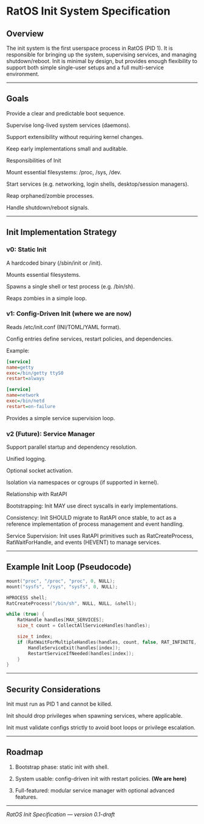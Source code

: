 # RatOS Init System Specification
## Overview

The init system is the first userspace process in RatOS (PID 1). It is responsible for bringing up the system, supervising services, and managing shutdown/reboot. Init is minimal by design, but provides enough flexibility to support both simple single-user setups and a full multi-service environment.

---

## Goals

Provide a clear and predictable boot sequence.

Supervise long-lived system services (daemons).

Support extensibility without requiring kernel changes.

Keep early implementations small and auditable.

Responsibilities of Init

Mount essential filesystems: /proc, /sys, /dev.

Start services (e.g. networking, login shells, desktop/session managers).

Reap orphaned/zombie processes.

Handle shutdown/reboot signals.

---

## Init Implementation Strategy
### v0: Static Init

A hardcoded binary (/sbin/init or /init).

Mounts essential filesystems.

Spawns a single shell or test process (e.g. /bin/sh).

Reaps zombies in a simple loop.

### v1: Config-Driven Init (where we are now)

Reads /etc/init.conf (INI/TOML/YAML format).

Config entries define services, restart policies, and dependencies.

Example:
```ini
[service]
name=getty
exec=/bin/getty ttyS0
restart=always
```
```ini
[service]
name=network
exec=/bin/netd
restart=on-failure
```

Provides a simple service supervision loop.

### v2 (Future): Service Manager

Support parallel startup and dependency resolution.

Unified logging.

Optional socket activation.

Isolation via namespaces or cgroups (if supported in kernel).

Relationship with RatAPI

Bootstrapping: Init MAY use direct syscalls in early implementations.

Consistency: Init SHOULD migrate to RatAPI once stable, to act as a reference implementation of process management and event handling.

Service Supervision: Init uses RatAPI primitives such as RatCreateProcess, RatWaitForHandle, and events (HEVENT) to manage services.

---

## Example Init Loop (Pseudocode)
```c
mount("proc", "/proc", "proc", 0, NULL);
mount("sysfs", "/sys", "sysfs", 0, NULL);

HPROCESS shell;
RatCreateProcess("/bin/sh", NULL, NULL, &shell);

while (true) {
    RatHandle handles[MAX_SERVICES];
    size_t count = CollectAllServiceHandles(handles);

    size_t index;
    if (RatWaitForMultipleHandles(handles, count, false, RAT_INFINITE, &index) == RAT_SUCCESS) {
        HandleServiceExit(handles[index]);
        RestartServiceIfNeeded(handles[index]);
    }
}
```

---

## Security Considerations

Init must run as PID 1 and cannot be killed.

Init should drop privileges when spawning services, where applicable.

Init must validate configs strictly to avoid boot loops or privilege escalation.

---

## Roadmap

1. Bootstrap phase: static init with shell.

2. System usable: config-driven init with restart policies. **(We are here)**

3. Full-featured: modular service manager with optional advanced features.

---

*RatOS Init Specification — version 0.1-draft*